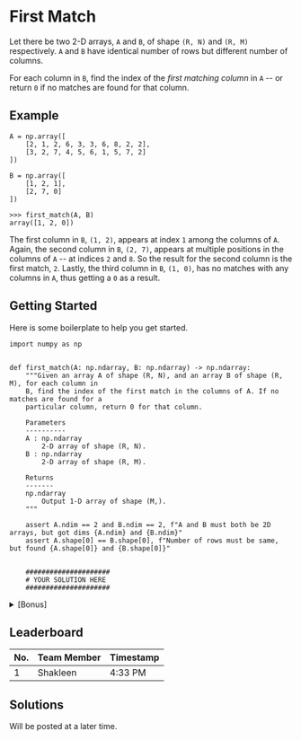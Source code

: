 # First Match

Let there be two 2-D arrays, `A` and `B`, of shape `(R, N)` and `(R, M)` respectively. `A` and `B` have identical number of rows but different number of columns.

For each column in `B`, find the index of the *first matching column* in `A` -- or return `0` if no matches are found for that column.

## Example

```
A = np.array([
    [2, 1, 2, 6, 3, 3, 6, 8, 2, 2],
    [3, 2, 7, 4, 5, 6, 1, 5, 7, 2]
])

B = np.array([
    [1, 2, 1],
    [2, 7, 0]
])

>>> first_match(A, B)
array([1, 2, 0])
```

The first column in `B`, `(1, 2)`, appears at index `1` among the columns of `A`. Again, the second column in `B`, `(2, 7)`, appears at multiple positions in the columns of `A` -- at indices `2` and `8`. So the result for the second column is the first match, `2`. Lastly, the third column in `B`, `(1, 0)`, has no matches with any columns in `A`, thus getting a `0` as a result.



## Getting Started

Here is some boilerplate to help you get started.

```
import numpy as np


def first_match(A: np.ndarray, B: np.ndarray) -> np.ndarray:
    """Given an array A of shape (R, N), and an array B of shape (R, M), for each column in
    B, find the index of the first match in the columns of A. If no matches are found for a
    particular column, return 0 for that column.

    Parameters
    ----------
    A : np.ndarray
        2-D array of shape (R, N).
    B : np.ndarray
        2-D array of shape (R, M).

    Returns
    -------
    np.ndarray
        Output 1-D array of shape (M,).
    """

    assert A.ndim == 2 and B.ndim == 2, f"A and B must both be 2D arrays, but got dims {A.ndim} and {B.ndim}"
    assert A.shape[0] == B.shape[0], f"Number of rows must be same, but found {A.shape[0]} and {B.shape[0]}"


    #####################
    # YOUR SOLUTION HERE
    #####################

```

<details>
  <summary> [Bonus] </summary>
  
    While you can loop over and solve this problem, bonus points if you can do this in a single line of code!
  
</details>

## Leaderboard

|  No.  |  Team Member  |   Timestamp   |
| ----- | ------------- | ------------- |
|   1   | Shakleen      |    4:33 PM    |


## Solutions

Will be posted at a later time.
